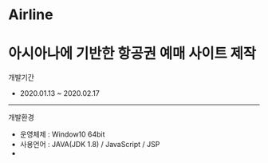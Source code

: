 # Airline
아시아나에 기반한 항공권 예매 사이트 제작 
===
개발기간 
* 2020.01.13 ~ 2020.02.17
---
개발환경 
* 운영체제 : Window10 64bit
* 사용언어 : JAVA(JDK 1.8) / JavaScript / JSP 
* 
